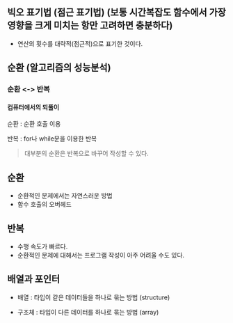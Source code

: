 ## 빅오 표기법 (점근 표기법) (보통 시간복잡도 함수에서 가장 영향을 크게 미치는 항만 고려하면 충분하다)

- 연산의 횟수를 대략적(점근적)으로 표기한 것이다.

## 순환 (알고리즘의 성능분석)

### 순환 <-> 반복

#### 컴퓨터에서의 되풀이

순환 : 순환 호출 이용

반복 : for나 while문을 이용한 반복

> 대부분의 순환은 반복으로 바꾸어 작성할 수 있다.

## 순환

- 순환적인 문제에서는 자연스러운 방법
- 함수 호출의 오버헤드


## 반복 

- 수행 속도가 빠르다.
- 순환적인 문제에 대해서는 프로그램 작성이 아주 어려울 수도 있다.


## 배열과 포인터

- 배열 : 타입이 같은 데이터들을 하나로 묶는 방법 (structure)

- 구조체 : 타입이 다른 데이터를 하나로 묶는 방법 (array)